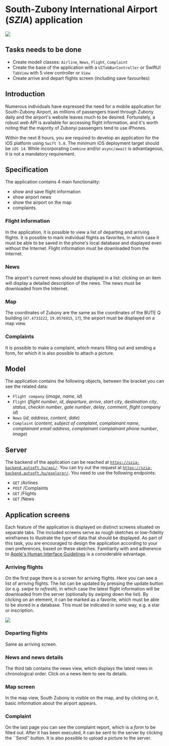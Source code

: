 # South-Zubony International Airport (*SZIA*) application

![](img/logo.png)

## Tasks needs to be done
  - Create modell classes: `Airline`, `News`, `Flight`, `Complaint`
  - Create the base of the application with a `UITabBarController` or SwiftUI `TabView` with 5 view controller or `View`
  - Create arrive and depart flights screen (including save favourites)

## Introduction
Numerous individuals have expressed the need for a mobile application for South-Zubony Airport, as millions of passengers travel through Zubony daily and the airport's website leaves much to be desired. Fortunately, a robust *web API* is available for accessing flight information, and it's worth noting that the majority of Zubonyi passengers tend to use iPhones.

Within the next 8 hours, you are required to develop an application for the iOS platform using `Swift 5.8`. The minimum iOS deployment target should be `iOS 14`. While incorporating `Combine` and/or `async/await` is advantageous, it is not a mandatory requirement.

## Specification
The application contains 4 main functionality:

  - show and save flight information
  - show airport news 
  - show the airport on the map
  - complaints.

### Flight information
In the application, it is possible to view a list of departing and arriving flights. It is possible to mark individual flights as favorites, in which case it must be able to be saved in the phone's local database and displayed even without the Internet. Flight information must be downloaded from the Internet.

### News
The airport's current news should be displayed in a list: clicking on an item will display a detailed description of the news. The news must be downloaded from the Internet.

### Map
The coordinates of Zubony are the same as the coordinates of the BUTE Q building (`47.4733222`, `19.0576915`, `17`), the airport must be displayed on a map view.

### Complaints
It is possible to make a complaint, which means filling out and sending a form, for which it is also possible to attach a picture.

## Model
The application contains the following objects, between the bracket you can see the related data:

  - `Flight company` (*image*, *name*, *id*)
  - `Flight` (*flight number*, *id*, *departure*, *arrive*, *start city*, *destination city*, *status*, *checkin number*, *gate number*, *delay*, *comment*, *flight company id*)
  - `News` (*id*, *address*, *content*, *date*)
  - `Complaint` (*content*, *subject of complaint*, *complainant name*, *complainant email address*, *complainant complainant phone number*, *image*)

## Server

The backend of the application can be reached at [`https://szia-backend.autsoft.hu/api/`](https://szia-backend.autsoft.hu/api/). You can try out the request at [`https://szia-backend.autsoft.hu/explorer/`](https://szia-backend.autsoft.hu/explorer/). You need to use the following endpoints:

- `GET` /Airlines
- `POST` /Complaints
- `GET` /Flights
- `GET` /News

## Application screens
Each feature of the application is displayed on distinct screens situated on separate tabs. The included screens serve as rough sketches or low-fidelity wireframes to illustrate the type of data that should be displayed. As part of this task, you are encouraged to design the application according to your own preferences, based on these sketches. Familiarity with and adherence to [Apple's Human Interface Guidelines](https://developer.apple.com/design/human-interface-guidelines/designing-for-ios) is a considerable advantage.

### Arriving flights
On the first page there is a screen for arriving flights. Here you can see a list of arriving flights. The list can be updated by pressing the update button (or e.g. *swipe to refresh*), in which case the latest flight information will be downloaded from the server (optionally by *swiping* down the list). By clicking on an element, it can be marked as a favorite, which must be able to be stored in a database. This must be indicated in some way, e.g. a star or inscription.

![](img/flight_list.png)


### Departing flights
Same as arriving screen.

### News and news details
The third tab contains the news view, which displays the latest news in chronological order. Click on a news item to see its details.

### Map screen
In the map view, South Zubony is visible on the map, and by clicking on it, basic information about the airport appears.

### Complaint
On the last page you can see the complaint report, which is a *form* to be filled out. After it has been executed, it can be sent to the server by clicking the ``Send'' button. It is also possible to upload a picture to the server.
